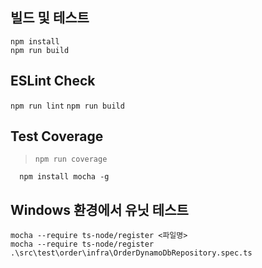 ## 빌드 및 테스트
```npm install```  
```npm run build```

## ESLint Check
```npm run lint```
```npm run build```

## Test Coverage
   > `npm run coverage`
```
  npm install mocha -g
```

## Windows 환경에서 유닛 테스트 
```
mocha --require ts-node/register <파일명>
mocha --require ts-node/register .\src\test\order\infra\OrderDynamoDbRepository.spec.ts
```
